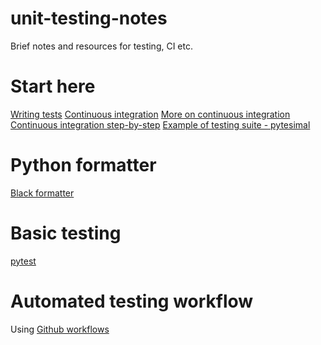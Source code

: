 # unit-testing-notes
Brief notes and resources for testing, CI etc.

# Start here
[Writing tests](https://docs.python-guide.org/writing/tests/)
[Continuous integration](https://docs.python-guide.org/scenarios/ci/)
[More on continuous integration](https://www.fullstackpython.com/continuous-integration.html)
[Continuous integration step-by-step](https://realpython.com/python-continuous-integration/)
[Example of testing suite - pytesimal](https://github.com/murphyqm/pytesimal/tree/master/tests)

# Python formatter
[Black formatter](https://www.geeksforgeeks.org/python-code-formatting-using-black/#:~:text=Black%20is%20the%20uncompromising%20Python,energy%20for%20more%20important%20matters.)

# Basic testing
[pytest](https://docs.pytest.org/en/6.2.x/)

# Automated testing workflow

Using [Github workflows](https://docs.github.com/en/actions/automating-builds-and-tests/building-and-testing-python)
